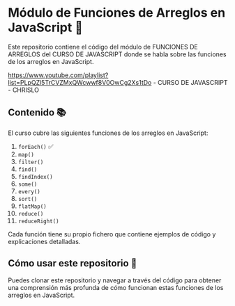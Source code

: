 # Módulo de Funciones de Arreglos en JavaScript 🚀

Este repositorio contiene el código del módulo de FUNCIONES DE ARREGLOS del CURSO DE JAVASCRIPT donde se habla sobre las funciones de los arreglos en JavaScript.

https://www.youtube.com/playlist?list=PLpQZl5TrCVZMxQWcwwf8V0OwCg2Xs1tDo - CURSO DE JAVASCRIPT - CHRISLO

## Contenido 📚

El curso cubre las siguientes funciones de los arreglos en JavaScript:

1. `forEach()` ✅
2. `map()`
3. `filter()`
4. `find()`
5. `findIndex()`
6. `some()`
7. `every()`
8. `sort()`
9. `flatMap()`
10. `reduce()`
11. `reduceRight()`

Cada función tiene su propio fichero que contiene ejemplos de código y explicaciones detalladas.

## Cómo usar este repositorio 🤔

Puedes clonar este repositorio y navegar a través del código para obtener una comprensión más profunda de cómo funcionan estas funciones de los arreglos en JavaScript.

